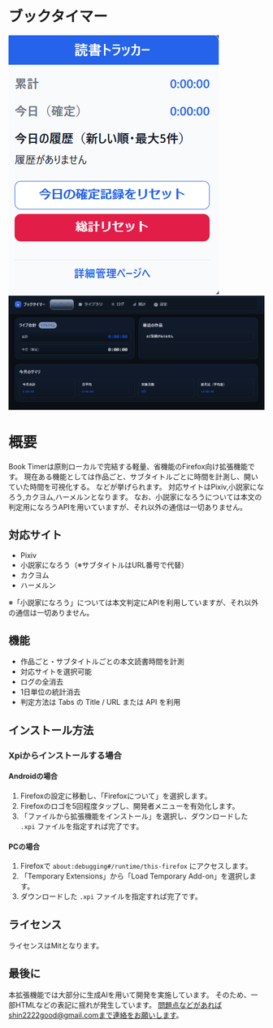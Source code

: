 # ブックタイマー
![ポップアップ](./images/Example1.png)
![Options](./images/Example2_v2.png)
# 概要
Book Timerは原則ローカルで完結する軽量、省機能のFirefox向け拡張機能です。
現在ある機能としては作品ごと、サブタイトルごとに時間を計測し、開いていた時間を可視化する。
などが挙げられます。
対応サイトはPixiv,小説家になろう,カクヨム,ハーメルンとなります。
なお、小説家になろうについては本文の判定用になろうAPIを用いていますが、それ以外の通信は一切ありません。

## 対応サイト
- Pixiv
- 小説家になろう（※サブタイトルはURL番号で代替）
- カクヨム
- ハーメルン  

※「小説家になろう」については本文判定にAPIを利用していますが、それ以外の通信は一切ありません。

## 機能
- 作品ごと・サブタイトルごとの本文読書時間を計測  
- 対応サイトを選択可能  
- ログの全消去  
- 1日単位の統計消去  
- 判定方法は Tabs の Title / URL または API を利用

## インストール方法

### Xpiからインストールする場合

#### Androidの場合
1. Firefoxの設定に移動し、「Firefoxについて」を選択します。  
2. Firefoxのロゴを5回程度タップし、開発者メニューを有効化します。  
3. 「ファイルから拡張機能をインストール」を選択し、ダウンロードした `.xpi` ファイルを指定すれば完了です。  

#### PCの場合
1. Firefoxで `about:debugging#/runtime/this-firefox` にアクセスします。  
2. 「Temporary Extensions」から「Load Temporary Add-on」を選択します。  
3. ダウンロードした `.xpi` ファイルを指定すれば完了です。  
## ライセンス
ライセンスはMitとなります。

## 最後に
本拡張機能では大部分に生成AIを用いて開発を実施しています。
そのため、一部HTMLなどの表記に揺れが発生しています。
問題点などがあればshin2222good@gmail.comまで連絡をお願いします。
